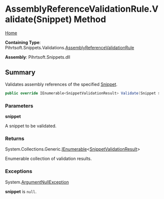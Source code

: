 # AssemblyReferenceValidationRule\.Validate\(Snippet\) Method

[Home](../../../../../README.md)

**Containing Type**: Pihrtsoft\.Snippets\.Validations\.[AssemblyReferenceValidationRule](../README.md)

**Assembly**: Pihrtsoft\.Snippets\.dll

## Summary

Validates assembly references of the specified [Snippet](../../../Snippet/README.md)\.

```csharp
public override IEnumerable<SnippetValidationResult> Validate(Snippet snippet)
```

### Parameters

**snippet**

A snippet to be validated\.

### Returns

System\.Collections\.Generic\.[IEnumerable](https://docs.microsoft.com/en-us/dotnet/api/system.collections.generic.ienumerable-1)\<[SnippetValidationResult](../../SnippetValidationResult/README.md)>

Enumerable collection of validation results\.

### Exceptions

System\.[ArgumentNullException](https://docs.microsoft.com/en-us/dotnet/api/system.argumentnullexception)

**snippet** is `null`\.

